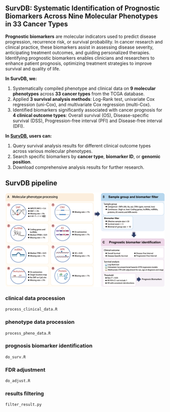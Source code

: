 ## SurvDB: Systematic Identification of Prognostic Biomarkers Across Nine Molecular Phenotypes in 33 Cancer Types

**Prognostic biomarkers** are molecular indicators used to predict disease progression, recurrence risk, or survival probability. In cancer research and clinical practice, these biomarkers assist in assessing disease severity, anticipating treatment outcomes, and guiding personalized therapies. Identifying prognostic biomarkers enables clinicians and researchers to enhance patient prognosis, optimizing treatment strategies to improve survival and quality of life.

**In SurvDB, we:**

1. Systematically compiled phenotype and clinical data on **9 molecular phenotypes** across **33 cancer types** from the TCGA database.
2. Applied **3 survival analysis methods**: Log-Rank test, univariate Cox regression (uni-Cox), and multivariate Cox regression (multi-Cox).
3. Identified biomarkers significantly associated with cancer prognosis for **4 clinical outcome types**: Overall survival (OS), Disease-specific survival (DSS), Progression-free interval (PFI) and Disease-free interval (DFI).

**In [SurvDB](https://gong_lab.hzau.edu.cn/SurvDB/), users can:**

1. Query survival analysis results for different clinical outcome types across various molecular phenotypes.
2. Search specific biomarkers by **cancer type**, **biomarker ID**, or **genomic position**.
3. Download comprehensive analysis results for further research.

## SurvDB pipeline

![pipeline](./pipeline.png "pipeline")

### clinical data procession

```
process_clinical_data.R
```

### phenotype data procession

```
process_pheno_data.R
```

### prognosis biomarker identification

```
do_surv.R
```

### FDR adjustment

```
do_adjust.R
```

### results filtering

```
filter_result.py
```



